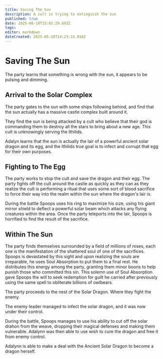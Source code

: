 ```yaml
---
title: Saving The Sun
description: A cult is trying to extinguish the sun
published: true
date: 2025-06-18T15:01:29.693Z
tags: 
editor: markdown
dateCreated: 2025-05-20T14:23:15.910Z
---
```


# Saving The Sun
The party learns that something is wrong with the sun, it appears to be pulsing and dimming. 

## Arrival to the Solar Complex
The party gates to the sun with some ships following behind, and find that the sun actually has a massive castle complex built around it. 

They find the sun is being attacked by a cult who believe that their god is commanding them to destroy all the stars to bring about a new age. This cult is unknowingly serving the Ithilids. 

Adalyn learns that the sun is actually the lair of a powerful ancient solar dragon and its egg, and the Ithilids true goal is to infect and corrupt that egg for their own purposes. 

## Fighting to The Egg
The party works to stop the cult and save the dragon and their egg. The party fights off the cult around the castle as quickly as they can as they realize the cult is performing a ritual that uses some sort of blood sacrifice to force their way into the realm within the sun where the dragon's lair is. 

During the battle Spoops uses his ring to maximize his size, using his giant mirror shield to deflect a powerful solar beam which attacks any flying creatures within the area. Once the party teleports into the lair, Spoops is horrified to find the result of the sacrifice. 



## Within The Sun
The party finds themselves surrounded by a field of millions of roses, each one is the manifestation of the shattered soul of one of the sacrifices. Spoops is devastated by this sight and upon realizing the souls are irreparable, he uses Soul Absorption to put them to a final rest. He distributes this energy among the party, granting them minor boons to help punish those who committed this sin. This solemn use of Soul Absorption gave Spoops the will to seek redemption for guilt he carried after previously using the same spell to obliterate billions of owlbears. 

The party proceeds to the nest of the Solar Dragon. Where they fight the enemy. 

The enemy leader managed to infect the solar dragon, and it was now under their control. 

During the battle, Spoops manages to use his ability to cut off the solar drahon from the weave, dropping their magical defenses and making them vulnerable. Adalynn was then able to use wish to cure the dragon and free it from enemy control.

Adalynn is able to make a deal with the Ancient Solar Dragon to become a dragon herself.